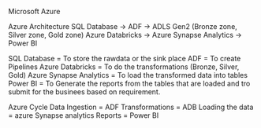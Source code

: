 Microsoft Azure 

Azure Architecture 
SQL Database -> ADF -> ADLS Gen2 (Bronze zone, Silver zone, Gold zone) Azure Databricks -> Azure Synapse Analytics -> Power BI

SQL Database             = To store the rawdata or the sink place
ADF                      = To create Pipelines
Azure Databricks         = To do the transformations (Bronze, Silver, Gold)
Azure Synapse Analytics  = To load the transformed data into tables
Power BI                 = To Generate the reports from the tables that are loaded and tro submit for the businees based on requirement.


Azure Cycle
Data Ingestion           = ADF
Transformations          = ADB
Loading the data         = azure Synapse analytics
Reports                  = Power BI
